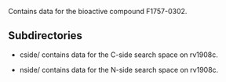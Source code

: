 Contains data for the bioactive compound F1757-0302.

## Subdirectories

- cside/ contains data for the C-side search space on rv1908c.

- nside/ contains data for the N-side search space on rv1908c.

